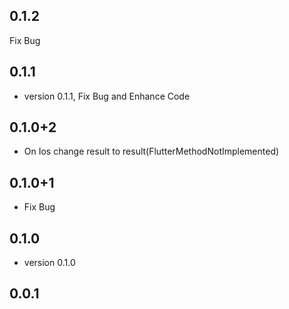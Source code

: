 ## 0.1.2
Fix Bug

## 0.1.1
* version 0.1.1, Fix Bug and Enhance Code

## 0.1.0+2
* On Ios change result to result(FlutterMethodNotImplemented)

## 0.1.0+1
* Fix Bug

## 0.1.0
* version 0.1.0

## 0.0.1

